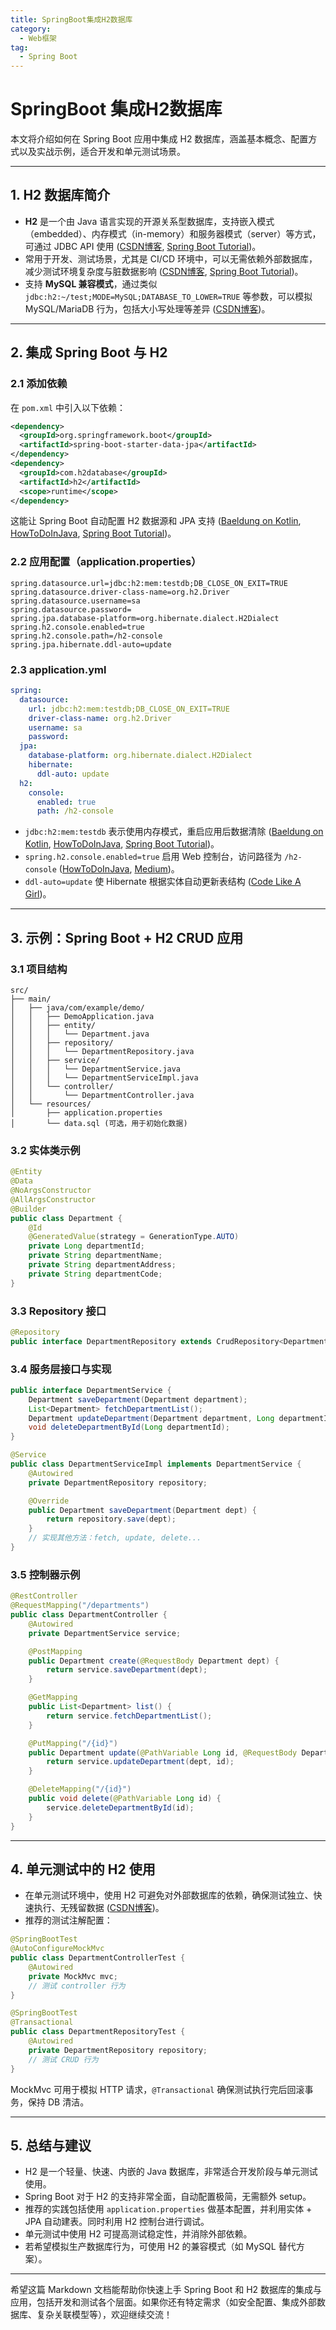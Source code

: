 ```yaml
---
title: SpringBoot集成H2数据库
category:
  - Web框架
tag:
  - Spring Boot
---
```


# SpringBoot 集成H2数据库

本文将介绍如何在 Spring Boot 应用中集成 H2 数据库，涵盖基本概念、配置方式以及实战示例，适合开发和单元测试场景。

---

## 1. H2 数据库简介

* **H2** 是一个由 Java 语言实现的开源关系型数据库，支持嵌入模式（embedded）、内存模式（in-memory）和服务器模式（server）等方式，可通过 JDBC API 使用 ([CSDN博客][1], [Spring Boot Tutorial][2])。
* 常用于开发、测试场景，尤其是 CI/CD 环境中，可以无需依赖外部数据库，减少测试环境复杂度与脏数据影响 ([CSDN博客][1], [Spring Boot Tutorial][2])。
* 支持 **MySQL 兼容模式**，通过类似 `jdbc:h2:~/test;MODE=MySQL;DATABASE_TO_LOWER=TRUE` 等参数，可以模拟 MySQL/MariaDB 行为，包括大小写处理等差异 ([CSDN博客][1])。

---

## 2. 集成 Spring Boot 与 H2

### 2.1 添加依赖

在 `pom.xml` 中引入以下依赖：

```xml
<dependency>
  <groupId>org.springframework.boot</groupId>
  <artifactId>spring-boot-starter-data-jpa</artifactId>
</dependency>
<dependency>
  <groupId>com.h2database</groupId>
  <artifactId>h2</artifactId>
  <scope>runtime</scope>
</dependency>
```

这能让 Spring Boot 自动配置 H2 数据源和 JPA 支持 ([Baeldung on Kotlin][3], [HowToDoInJava][4], [Spring Boot Tutorial][2])。

### 2.2 应用配置（application.properties）

```properties
spring.datasource.url=jdbc:h2:mem:testdb;DB_CLOSE_ON_EXIT=TRUE
spring.datasource.driver-class-name=org.h2.Driver
spring.datasource.username=sa
spring.datasource.password=
spring.jpa.database-platform=org.hibernate.dialect.H2Dialect
spring.h2.console.enabled=true
spring.h2.console.path=/h2-console
spring.jpa.hibernate.ddl-auto=update
```

### 2.3 application.yml

```yml
spring:
  datasource:
    url: jdbc:h2:mem:testdb;DB_CLOSE_ON_EXIT=TRUE
    driver-class-name: org.h2.Driver
    username: sa
    password:
  jpa:
    database-platform: org.hibernate.dialect.H2Dialect
    hibernate:
      ddl-auto: update
  h2:
    console:
      enabled: true
      path: /h2-console

```

* `jdbc:h2:mem:testdb` 表示使用内存模式，重启应用后数据清除 ([Baeldung on Kotlin][3], [HowToDoInJava][4], [Spring Boot Tutorial][2])。
* `spring.h2.console.enabled=true` 启用 Web 控制台，访问路径为 `/h2-console` ([HowToDoInJava][4], [Medium][5])。
* `ddl-auto=update` 使 Hibernate 根据实体自动更新表结构 ([Code Like A Girl][6])。

---

## 3. 示例：Spring Boot + H2 CRUD 应用

### 3.1 项目结构

```
src/
├── main/
│   ├── java/com/example/demo/
│   │   ├── DemoApplication.java
│   │   ├── entity/
│   │   │   └── Department.java
│   │   ├── repository/
│   │   │   └── DepartmentRepository.java
│   │   ├── service/
│   │   │   └── DepartmentService.java
│   │   │   └── DepartmentServiceImpl.java
│   │   └── controller/
│   │       └── DepartmentController.java
│   └── resources/
│       ├── application.properties
│       └── data.sql (可选，用于初始化数据)
```

### 3.2 实体类示例

```java
@Entity
@Data
@NoArgsConstructor
@AllArgsConstructor
@Builder
public class Department {
    @Id
    @GeneratedValue(strategy = GenerationType.AUTO)
    private Long departmentId;
    private String departmentName;
    private String departmentAddress;
    private String departmentCode;
}
```

### 3.3 Repository 接口

```java
@Repository
public interface DepartmentRepository extends CrudRepository<Department, Long> { }
```

### 3.4 服务层接口与实现

```java
public interface DepartmentService {
    Department saveDepartment(Department department);
    List<Department> fetchDepartmentList();
    Department updateDepartment(Department department, Long departmentId);
    void deleteDepartmentById(Long departmentId);
}

@Service
public class DepartmentServiceImpl implements DepartmentService {
    @Autowired
    private DepartmentRepository repository;

    @Override
    public Department saveDepartment(Department dept) {
        return repository.save(dept);
    }
    // 实现其他方法：fetch, update, delete...
}
```

### 3.5 控制器示例

```java
@RestController
@RequestMapping("/departments")
public class DepartmentController {
    @Autowired
    private DepartmentService service;

    @PostMapping
    public Department create(@RequestBody Department dept) {
        return service.saveDepartment(dept);
    }

    @GetMapping
    public List<Department> list() {
        return service.fetchDepartmentList();
    }

    @PutMapping("/{id}")
    public Department update(@PathVariable Long id, @RequestBody Department dept) {
        return service.updateDepartment(dept, id);
    }

    @DeleteMapping("/{id}")
    public void delete(@PathVariable Long id) {
        service.deleteDepartmentById(id);
    }
}
```

---

## 4. 单元测试中的 H2 使用

* 在单元测试环境中，使用 H2 可避免对外部数据库的依赖，确保测试独立、快速执行、无残留数据 ([CSDN博客][1])。
* 推荐的测试注解配置：

```java
@SpringBootTest
@AutoConfigureMockMvc
public class DepartmentControllerTest {
    @Autowired
    private MockMvc mvc;
    // 测试 controller 行为
}
```

```java
@SpringBootTest
@Transactional
public class DepartmentRepositoryTest {
    @Autowired
    private DepartmentRepository repository;
    // 测试 CRUD 行为
}
```

MockMvc 可用于模拟 HTTP 请求，`@Transactional` 确保测试执行完后回滚事务，保持 DB 清洁。

---

## 5. 总结与建议

* H2 是一个轻量、快速、内嵌的 Java 数据库，非常适合开发阶段与单元测试使用。
* Spring Boot 对于 H2 的支持非常全面，自动配置极简，无需额外 setup。
* 推荐的实践包括使用 `application.properties` 做基本配置，并利用实体 + JPA 自动建表。同时利用 H2 控制台进行调试。
* 单元测试中使用 H2 可提高测试稳定性，并消除外部依赖。
* 若希望模拟生产数据库行为，可使用 H2 的兼容模式（如 MySQL 替代方案）。

---

希望这篇 Markdown 文档能帮助你快速上手 Spring Boot 和 H2 数据库的集成与应用，包括开发和测试各个层面。如果你还有特定需求（如安全配置、集成外部数据库、复杂关联模型等），欢迎继续交流！

[1]: https://blog.csdn.net/a82514921/article/details/108029222 "Java单元测试实践-25.在本地使用H2数据库进行单元测试_org.h2.jdbc.jdbcsqlnontransientconnectionexception-CSDN博客"
[2]: https://www.springboottutorial.com/spring-boot-and-h2-in-memory-database?utm_source=chatgpt.com "Spring Boot and H2 in memory database"
[3]: https://www.baeldung.com/spring-boot-h2-database?utm_source=chatgpt.com "Spring Boot With H2 Database"
[4]: https://howtodoinjava.com/spring-boot/h2-database-example/?utm_source=chatgpt.com "Spring Boot and H2 Database: Integration Example"
[5]: https://medium.com/%40piyumisudusinghe/spring-boot-h2-database-b5a54786ecb6?utm_source=chatgpt.com "Connect Spring Boot application with H2 Database"
[6]: https://code.likeagirl.io/configuring-a-spring-boot-application-with-h2-database-92359130500b?utm_source=chatgpt.com "Configuring a Spring Boot Application with H2 Database"

